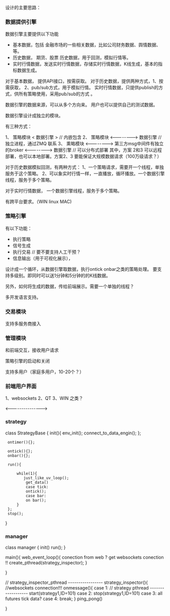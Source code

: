 设计的主要思路：

### 数据提供引擎

数据引擎主要提供以下功能

- 基本数据，包括 金融市场的一些相关数据，比如公司财务数据、舆情数据、等。
- 历史数据， 期货、股票 历史数据，用于回测，模拟行情等。
- 实时行情数据，发送实时行情数据，存储实时行情数据，K线生成，基本的指标数据生成。

对于基本数据， 提供API接口，按需获取。
对于历史数据，提供两种方式，1、按需获取， 2、pub/sub方式，用于模拟行情。
实时行情数据，只提供publish的方式，供所有策略使用，采用pub/sub的方式 。

数据引擎的数据来源，可以从多个方向来。 用户也可以提供自己的测试数据。

数据引擎设计成独立的模块。

有三种方式：

1、 策略模块   < 数据引擎 >                                                      // 内嵌包含
2、 策略模块   <-------->   数据引擎                                             // 独立进程，通过ZMQ 联系
3、 熏略模块   <-------->   第三方msg中间件有独立的broker <-------->  数据引擎     // 可以分布式部署
其中，方案 2和3 可以远程部署，也可以本地部署。方案2、3 要能保证大规模数据请求（100万级请求？）

对于历史数据模拟回测，有两种方式：
1、一个策略请求，需要开一个线程，单独服务于这个策略。
2、可以象实时行情一样，一直播放，循环播放。一个数据引擎线程，服务于多个策略。

对于实时行情数据， 一个数据引擎线程，服务于多个策略。

有跨平台要求。（WIN linux MAC)

### 策略引擎

有以下功能：

- 执行策略
- 信号生成
- 执行交易 // 要不要支持人工干预？
- 信息输出（用于可视化展示），

设计成一个循环，从数据引擎取数据，执行ontick onbar之类的策略处理。
要支持多级别。即同时可以送1分钟和5分钟的的K线数据。

另外，如何将生成的数据，传给前端展示。需要一个单独的线程？

多开发语言支持。

### 交易模块
支持多服务商接入

### 管理模块

和前端交互，接收用户请求

策略引擎的启动和关闭

支持多用户（家庭多用户，10-20个？）

### 前端用户界面

1、websockets
2、QT
3、WIN 之类？


<--------------->

###  strategy

class StrategyBase {
     init(){
         env_init();
         connect_to_data_engin();
     };

     ontimer(){};

     ontick(){};
     onbar(){};

     run(){

         while(1){
            just_like_uv_loop();
             get_data()
             case tick:
             ontick();
             case bar:
             on bar();
         }
     };
     stop();
     
}


### manager

class manager {
    init()
    run();
}

main(){
    web_event_loop(){
        conection from web ?
        get websockets conection !!
        create_pthread(strategy_inspector);
    }


}

// strategy_inspector_pthread -----------------
strategy_inspector(){
    //websockets connection!!!
        onmessage(){
            case 1:
                // strategy pthread ------------------
                start(strategy1,ID=101)
            case 2:
                stop(strategy1,ID=101)
            case 3:
                all futures tick data?
            case 4:
                break;
        }
        ping_pong()

}












